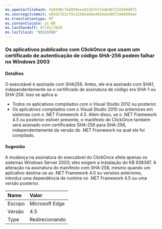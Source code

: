 ```yaml
---
ms.openlocfilehash: 416590c7bd959eea011b7e7c5db48f22d349d0f5
ms.sourcegitcommit: e02d17b2cf9c1258dadda4810a5e6072a0089aee
ms.translationtype: MT
ms.contentlocale: pt-BR
ms.lasthandoff: 07/01/2020
ms.locfileid: "85615590"
---
```

### <a name="apps-published-with-clickonce-that-use-a-sha-256-code-signing-certificate-may-fail-on-windows-2003"></a>Os aplicativos publicados com ClickOnce que usam um certificado de autenticação de código SHA-256 podem falhar no Windows 2003

#### <a name="details"></a>Detalhes

O executável é assinado com SHA256. Antes, ele era assinado com SHA1, independentemente se o certificado de assinatura de código era SHA-1 ou SHA-256. Isso se aplica a:

- Todos os aplicativos compilados com o Visual Studio 2012 ou posterior.
- Os aplicativos compilados com o Visual Studio 2010 ou anteriores em sistemas com o .NET Framework 4.5.
Além disso, se o .NET Framework 4.5 ou posterior estiver presente, o manifesto do ClickOnce também será assinado com certificados SHA-256 para SHA-256, independentemente da versão do .NET Framework na qual ele foi compilado.

#### <a name="suggestion"></a>Sugestão

A mudança na assinatura do executável do ClickOnce afeta apenas os sistemas Windows Server 2003; eles exigem a instalação do KB 938397. A alteração na assinatura do manifesto com SHA-256, mesmo quando um aplicativo destina-se ao .NET Framework 4.0 ou versões anteriores, introduz uma dependência de runtime no .NET Framework 4.5 ou uma versão posterior.

| Name    | Valor       |
|:--------|:------------|
| Escopo   | Microsoft Edge        |
| Versão | 4.5         |
| Type    | Redirecionando |
